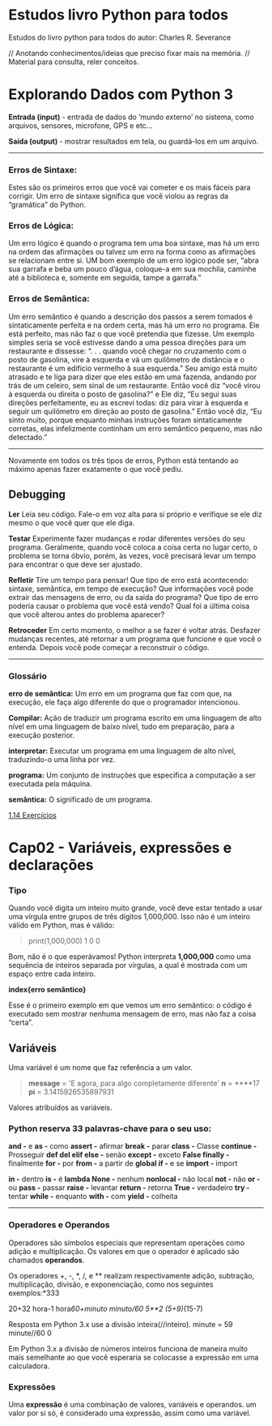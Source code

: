 # Estudos livro Python para todos 

Estudos do livro python para todos do autor: Charles R. Severance

// Anotando conhecimentos/ideias que preciso fixar mais na memória.
// Material para consulta, reler conceitos.


# Explorando Dados com Python 3

**Entrada (input)** - entrada de dados do ‘mundo externo’ no sistema, como arquivos, sensores, microfone, GPS e etc…

**Saída (output)** - mostrar resultados em tela, ou guardá-los em um arquivo.

---

### **Erros de Sintaxe:**

Estes são os primeiros erros que você vai cometer e os mais
fáceis para corrigir. Um erro de sintaxe significa que você violou as regras da “gramática” do Python.

### **Erros de Lógica:**

Um erro lógico é quando o programa tem uma boa sintaxe, mas há um erro na ordem das afirmações ou talvez um erro na forma como as afirmações se relacionam entre si. UM bom exemplo de um erro lógico pode ser, “abra sua garrafa e beba um pouco d’água, coloque-a em sua mochila, caminhe até a biblioteca e, somente em seguida, tampe a garrafa.”

### **Erros de Semântica:**

Um erro semântico é quando a descrição dos passos a serem
tomados é sintaticamente perfeita e na ordem certa, mas há um erro no programa. Ele está perfeito, mas não faz o que você pretendia que fizesse. Um exemplo simples seria se você estivesse dando a uma pessoa direções para um restaurante e dissesse: “. . . quando você chegar no cruzamento com o posto
de gasolina, vire à esquerda e vá um quilômetro de distância e o restaurante é um edifício vermelho à sua esquerda.” Seu amigo está muito atrasado e te liga para dizer que eles estão em uma fazenda, andando por trás de um celeiro, sem sinal de um restaurante. Então você diz “você virou à esquerda ou direita o posto de gasolina?” e Ele diz, “Eu segui suas direções perfeitamente, eu as escrevi todas: diz para virar à esquerda e seguir um quilômetro em direção ao posto de gasolina.” Então
você diz, “Eu sinto muito, porque enquanto minhas instruções foram sintaticamente corretas, elas infelizmente continham um erro semântico pequeno, mas não detectado.”

---

Novamente em todos os três tipos de erros, Python está tentando ao máximo apenas fazer exatamente o que você pediu.

## Debugging

**Ler** Leia seu código. Fale-o em voz alta para si próprio e verifique se ele diz mesmo o que você quer que ele diga.

**Testar** Experimente fazer mudanças e rodar diferentes versões do seu programa. Geralmente, quando você coloca a coisa certa no lugar certo, o problema se torna óbvio, porém, às vezes, você precisará levar um tempo para encontrar o que deve ser ajustado.

**Refletir** Tire um tempo para pensar! Que tipo de erro está acontecendo: sintaxe, semântica, em tempo de execução? Que informações você pode extrair das mensagens de erro, ou da saída do programa? Que tipo de erro poderia causar o problema que você está vendo? Qual foi a última coisa que você alterou antes do problema aparecer? 

**Retroceder** Em certo momento, o melhor a se fazer é voltar atrás. Desfazer mudanças recentes, até retornar a um programa que funcione e que você o entenda. Depois você pode começar a reconstruir o código.

---

### Glossário

**erro de semântica:** Um erro em um programa que faz com que, na execução, ele faça algo diferente do que o programador intencionou.

**Compilar:** Ação de traduzir um programa escrito em uma linguagem de alto nível em uma linguagem de baixo nível, tudo em preparação, para a execução posterior.

**interpretar:** Executar um programa em uma linguagem de alto nível, traduzindo-o uma linha por vez.

**programa:** Um conjunto de instruções que especifica a computação a ser executada pela máquina.

**semântica:** O significado de um programa.

[1.14 Exercícios](https://www.notion.so/1-14-Exerc-cios-00347eae92604b8580c308330c280859)

# Cap02 - Variáveis, expressões e declarações

### Tipo

Quando você digita um inteiro muito grande, você deve estar tentado a usar uma
vírgula entre grupos de três dígitos 1,000,000. Isso não é um inteiro válido em
Python, mas é válido:

> print(1,000,000)
1 0 0
> 

Bom, não é o que esperávamos! Python interpreta **1,000,000** como uma sequência de inteiros separada por vírgulas, a qual é mostrada com um espaço entre cada inteiro.

**index{erro semântico}**

Esse é o primeiro exemplo em que vemos um erro semântico: o código é executado sem mostrar nenhuma mensagem de erro, mas não faz a coisa “certa”.

## Variáveis

Uma variável é um nome que faz referência a um valor.

> **message** = 'E agora, para algo completamente diferente'
**n** = ****17
**pi** = 3.1415926535897931
> 

Valores atribuídos as variáveis.

### Python reserva 33 palavras-chave para o seu uso:

**and -** e
**as -** como
**assert -** afirmar
**break -** parar
**class -** Classe
**continue -** Prosseguir
**def 
del
elif
else -** senão
**except -** exceto
**False
finally -** finalmente
**for -** por
**from -** a partir de
**global 
if -** e se
**import -** import

**in -** dentro
**is -** é
**lambda 
None -** nenhum
**nonlocal -** não local
**not -** não
**or -** ou 
**pass -** passar
**raise -** levantar
**return -** retorna
**True -** verdadeiro
**try -** tentar
**while -** enquanto
**with -** com 
**yield -** colheita

---

### Operadores e Operandos

Operadores são símbolos especiais que representam operações como adição e multiplicação. Os valores em que o operador é aplicado são chamados **operandos**.

Os operadores +, -, *, /, e ** realizam respectivamente adição, subtração, multiplicação, divisão, e exponenciação, como nos seguintes exemplos:*333

20+32
hora-1
hora*60+minuto
minuto/60
5**2
(5+9)*(15-7)

Resposta em Python 3.x use a divisão inteira(//inteiro).
minute = 59
minute//60
0

Em Python 3.x a divisão de números inteiros funciona de maneira muito mais semelhante ao que você esperaria se colocasse a expressão em uma calculadora.

### Expressões

Uma **expressão** é uma combinação de valores, variáveis e operandos. um valor por si só, é considerado uma expressão, assim como uma variável.
